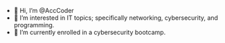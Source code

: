 - 👋 Hi, I’m @AccCoder
- 👀 I’m interested in IT topics; specifically networking, cybersecurity, and programming.
- 🌱 I’m currently enrolled in a cybersecurity bootcamp.




